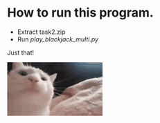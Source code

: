 # How to run this program.
- Extract task2.zip
- Run *play_blackjack_multi.py*

Just that!

![Alt text](tenor.gif)
